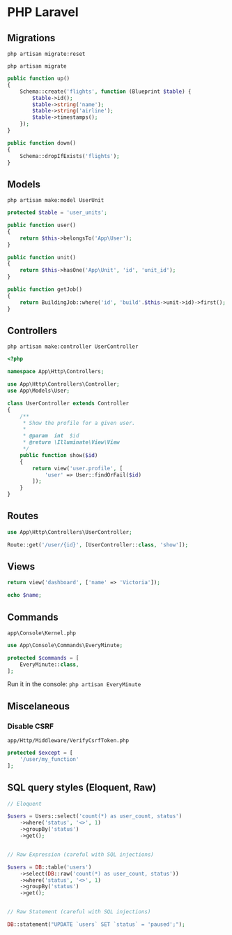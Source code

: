 # PHP Laravel

## Migrations

`php artisan migrate:reset`

`php artisan migrate`

```PHP
public function up()
{
    Schema::create('flights', function (Blueprint $table) {
        $table->id();
        $table->string('name');
        $table->string('airline');
        $table->timestamps();
    });
}

public function down()
{
    Schema::dropIfExists('flights');
}
```


## Models

`php artisan make:model UserUnit`

```PHP
protected $table = 'user_units';

public function user()
{
    return $this->belongsTo('App\User');
}

public function unit()
{
    return $this->hasOne('App\Unit', 'id', 'unit_id');
}

public function getJob()
{
    return BuildingJob::where('id', 'build'.$this->unit->id)->first();
}
```


## Controllers

`php artisan make:controller UserController`

```PHP
<?php

namespace App\Http\Controllers;

use App\Http\Controllers\Controller;
use App\Models\User;

class UserController extends Controller
{
    /**
     * Show the profile for a given user.
     *
     * @param  int  $id
     * @return \Illuminate\View\View
     */
    public function show($id)
    {
        return view('user.profile', [
            'user' => User::findOrFail($id)
        ]);
    }
}
```


## Routes

```PHP
use App\Http\Controllers\UserController;

Route::get('/user/{id}', [UserController::class, 'show']);
```

## Views

```PHP
return view('dashboard', ['name' => 'Victoria']);
```

```PHP
echo $name;
```


## Commands

`app\Console\Kernel.php`

```PHP
use App\Console\Commands\EveryMinute;

protected $commands = [
    EveryMinute::class,
];
```

Run it in the console: `php artisan EveryMinute`


## Miscelaneous

### Disable CSRF

`app/Http/Middleware/VerifyCsrfToken.php`

```PHP
protected $except = [
    '/user/my_function'
];
```



## SQL query styles (Eloquent, Raw)

```PHP
// Eloquent

$users = Users::select('count(*) as user_count, status')
    ->where('status', '<>', 1)
    ->groupBy('status')
    ->get();


// Raw Expression (careful with SQL injections)

$users = DB::table('users')
    ->select(DB::raw('count(*) as user_count, status'))
    ->where('status', '<>', 1)
    ->groupBy('status')
    ->get();


// Raw Statement (careful with SQL injections)

DB::statement("UPDATE `users` SET `status` = 'paused';");
```
